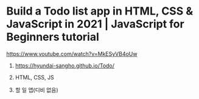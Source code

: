 # Build a Todo list app in HTML, CSS & JavaScript in 2021 | JavaScript for Beginners tutorial

<https://www.youtube.com/watch?v=MkESyVB4oUw>

1. <https://hyundai-sangho.github.io/Todo/>

2. HTML, CSS, JS

3. 할 일 앱(디비 없음)
